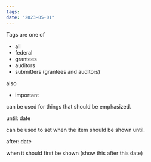 ```yaml
---
tags: 
date: "2023-05-01"
---
```


Tags are one of 

- all
- federal
- grantees
- auditors
- submitters (grantees and auditors)

also

* important

can be used for things that should be emphasized.

until: date

can be used to set when the item should be shown until.

after: date

when it should first be shown (show this after this date)